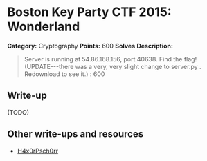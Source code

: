 # Boston Key Party CTF 2015: Wonderland

**Category:** Cryptography
**Points:** 600
**Solves** 
**Description:**

> Server is running at 54.86.168.156, port 40638. Find the flag! (UPDATE---there was a very, very slight change to server.py . Redownload to see it.) : 600

## Write-up

(TODO)

## Other write-ups and resources

* [H4x0rPsch0rr](http://hxp.io/blog/12/BkP%20CTF%202015:%20Crypto%20600%20"Wonderland"%20writeup/)
